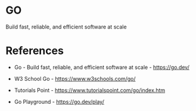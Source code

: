 # GO

Build fast, reliable, and efficient software at scale

# References

- Go - Build fast, reliable, and efficient software at scale - https://go.dev/
- W3 School Go - https://www.w3schools.com/go/
- Tutorials Point - https://www.tutorialspoint.com/go/index.htm

- Go Playground - https://go.dev/play/
